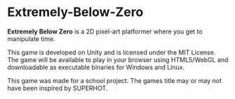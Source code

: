 # Extremely-Below-Zero
**Extremely Below Zero** is a 2D pixel-art platformer where you get to manipulate time.

This game is developed on Unity and is licensed under the MIT License.
The game will be available to play in your browser using HTML5/WebGL and downloadable as executable binaries for Windows and Linux.

This game was made for a school project. The games title may or may not have been inspired by SUPERHOT.
